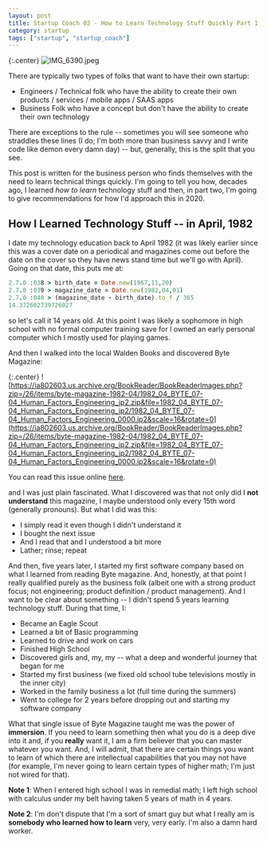 ```yaml
---
layout: post
title: Startup Coach 02 - How to Learn Technology Stuff Quickly Part 1
category: startup
tags: ["startup", "startup_coach"]
---
```

{:.center}
![IMG_6390.jpeg](/blog/assets/IMG_6390.jpeg)

There are typically two types of folks that want to have their own startup:

* Engineers / Technical folk who have the ability to create their own products / services / mobile apps / SAAS apps 
* Business Folk who have a concept but don't have the ability to create their own technology

There are exceptions to the rule -- sometimes you will see someone who straddles these lines (I do; I'm both more than business savvy and I write code like demon every damn day) -- but, generally, this is the split that you see.

This post is written for the business person who finds themselves with the need to learn technical things quickly.  I'm going to tell you how, decades ago, I learned *how to learn* technology stuff and then, in part two, I'm going to give recommendations for how I'd approach this in 2020.

## How I Learned Technology Stuff -- in April, 1982

I date my technology education back to April 1982 (it was likely earlier since this was a cover date on a periodical and magazines come out before the date on the cover so they have news stand time but we'll go with April).   Going on that date, this puts me at:

```ruby
2.7.0 :038 > birth_date = Date.new(1967,11,20)
2.7.0 :039 > magazine_date = Date.new(1982,04,01)
2.7.0 :040 > (magazine_date - birth_date).to_f / 365
14.372602739726027
```

so let's call it 14 years old.  At this point I was likely a sophomore in high school with no formal computer training save for I owned an early personal computer which I mostly used for playing games.  

And then I walked into the local Walden Books and discovered Byte Magazine:

{:.center}
![https://ia802603.us.archive.org/BookReader/BookReaderImages.php?zip=/26/items/byte-magazine-1982-04/1982_04_BYTE_07-04_Human_Factors_Engineering_jp2.zip&file=1982_04_BYTE_07-04_Human_Factors_Engineering_jp2/1982_04_BYTE_07-04_Human_Factors_Engineering_0000.jp2&scale=16&rotate=0](https://ia802603.us.archive.org/BookReader/BookReaderImages.php?zip=/26/items/byte-magazine-1982-04/1982_04_BYTE_07-04_Human_Factors_Engineering_jp2.zip&file=1982_04_BYTE_07-04_Human_Factors_Engineering_jp2/1982_04_BYTE_07-04_Human_Factors_Engineering_0000.jp2&scale=16&rotate=0)

You can read this issue online [here](https://archive.org/details/byte-magazine-1982-04).

and I was just plain fascinated.  What I discovered was that not only did I **not understand** this magazine, I maybe understood only every 15th word (generally pronouns).  But what I did was this:

* I simply read it even though I didn't understand it
* I bought the next issue
* And I read that and I understood a bit more
* Lather; rinse; repeat

And then, five years later, I started my first software company based on what I learned from reading Byte magazine.  And, honestly, at that point I really qualified purely as the business folk (albeit one with a strong product focus; not engineering; product definition / product management).  And I want to be clear about something -- I didn't spend 5 years learning technology stuff.  During that time, I:

* Became an Eagle Scout
* Learned a bit of Basic programming
* Learned to drive and work on cars
* Finished High School
* Discovered girls and, my, my -- what a deep and wonderful journey that began for me
* Started my first business (we fixed old school tube televisions mostly in the inner city)
* Worked in the family business a lot (full time during the summers)
* Went to college for 2 years before dropping out and starting my software company

What that single issue of Byte Magazine taught me was the power of **immersion**.  If you need to learn something then what you do is a deep dive into it and, if you **really** want it, I am a firm believer that you can master whatever you want.  And, I will admit, that there are certain things you want to learn of which there are intellectual capabilities that you may not have (for example, I'm never going to learn certain types of higher math; I'm just not wired for that).

**Note 1**: When I entered high school I was in remedial math; I left high school with calculus under my belt having taken 5 years of math in 4 years. 

**Note 2**: I'm don't dispute that I'm a sort of smart guy but what I really am is **somebody who learned how to learn** very, very early.  I'm also a damn hard worker.